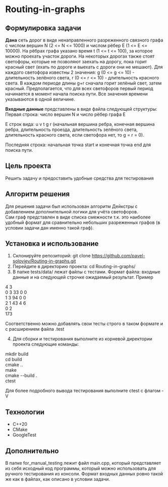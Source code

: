 # Routing-in-graphs

## Формулировка задачи

**Дана** сеть дорог в виде ненаправленного разреженного связного графа с числом вершин N (2 <= N <= 1000) и числом рёбер E (1 <= E <= 10000). На рёбрах графа указано время t (1 <= t <= 100), за которое можно проехать участок дороги. На некоторых дорогах также стоят светофоры, которые не позволяют заехать на дорогу, пока горит красный свет (ехать по дороге и выехать с дороги они не мешают). Для каждого светофора известны 2 значения: g (0 <= g <= 10) - длительность зелёного света, r (0 <= r <= 10) - длительность красного света. В каждом периоде длины g+r сначала горит зелёный свет, затем красный. 
Предполагается, что для всех светофоров первый период начинается в момент начала поиска пути. Все значения времени указываются в одной величине.  

**Входные данные** представлены в виде файла следующей структуры:
Первая строка: число вершин N и число рёбер графа E

E строк вида: u v t g r (начальная вершина ребра, конечная вершина ребра, длительность проезда, длительность зелёного света, длительность красного света, если светофора нет, то g = r = 0).

Последняя строка: начальная точка start и конечная точка end для поиска пути.


## Цель проекта
Решить задачу и предоставить удобные средства для тестирования  

## Алгоритм решения  
Для решения задачи был использован алгоритм Дейкстры с добавлением дополнительной логики для учёта светофоров.  
Сам граф представлен в виде списка смежности т.к. это наиболее удобный формат для сравнительно небольших разреженных графов (в условии задачи дан именно такой граф).

## Установка и использование
1) Склонируйте репозиторий: git clone https://github.com/pavel-soloviev/Routing-in-graphs.git
2) Перейдите в директорию проекта: cd Routing-in-graphs/
3) В папке tests/data/ лежат файлы с тестами. Формат файла: входные данные и на следующей строчке ожидаемый результат. Пример

4 3  
0 3 33 0 0  
1 3 94 0 0  
2 1 43 4 6  
0 2  
173

Соответственно можно добавлять свои тесты строго в таком формате и с расширением файла .test  

4) Для сборки и тестирования выполните из корневой директории проекта следующие команды:  

mkdir build  
cd build  
cmake ..  
make  
cmake --build .  
ctest  

Для более подробного вывода тестирования выполните ctest с флагом -V  

## Технологии  
- C++20
- CMake
- GoogleTest

## Дополнительно  
В папке for_manual_testing лежит файл main.cpp, который представляет из себя исходный код программы, который можно использовать для ручного тестирования из консоли. Формат входных данных ровно такой же как в файлах, как описано в условии задачи.

